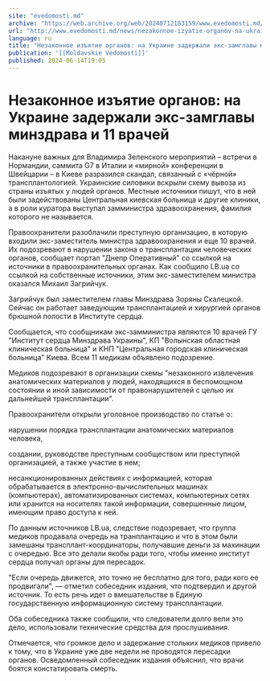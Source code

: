 ```yaml
---
site: "evedomosti.md"
archive: "https://web.archive.org/web/20240712183159/www.evedomosti.md/news/nezakonnoe-izyatie-organov-na-ukraine-zaderzhali-eks-zamglav"
url: "http://www.evedomosti.md/news/nezakonnoe-izyatie-organov-na-ukraine-zaderzhali-eks-zamglav"
language: ru
title: "Незаконное изъятие органов: на Украине задержали экс-замглавы минздрава и 11 врачей"
publication: '[[Moldavskie Vedomosti]]'
published: 2024-06-14T19:05
---
```


# Незаконное изъятие органов: на Украине задержали экс-замглавы минздрава и 11 врачей

Накануне важных для Владимира Зеленского мероприятий – встречи в Нормандии, саммита G7 в Италии и «мирной» конференции в Швейцарии – в Киеве разразился скандал, связанный с «чёрной» трансплантологией. Украинские силовики вскрыли схему вывоза из страны изъятых у людей органов. Местные источники пишут, что в ней были задействованы Центральная киевская больница и другие клиники, а в роли куратора выступал замминистра здравоохранения, фамилия которого не называется.

Правоохранители разоблачили преступную организацию, в которую входили экс-заместитель министра здравоохранения и еще 10 врачей. Их подозревают в нарушении закона о трансплантации человеческих органов, сообщает портал "Днепр Оперативный" со ссылкой на источники в правоохранительных органах. Как сообщило LB.ua со ссылкой на собственные источники, этим экс-заместителем министра оказался Михаил Загрийчук.

Загрийчук был заместителем главы Минздрава Зоряны Скалецкой. Сейчас он работает заведующим трансплантацией и хирургией органов брюшной полости в Институте сердца.

Сообщается, что сообщникам экс-замминистра являются 10 врачей ГУ "Институт сердца Минздрава Украины", КП "Волынская областная клиническая больница" и КНП "Центральная городская клиническая больница" Киева. Всем 11 медикам объявлено подозрение.

Медиков подозревают в организации схемы "незаконного извлечения анатомических материалов у людей, находящихся в беспомощном состоянии и иной зависимости от правонарушителей с целью их дальнейшей трансплантации".

Правоохранители открыли уголовное производство по статье о:

нарушении порядка трансплантации анатомических материалов человека,

создании, руководстве преступным сообществом или преступной организацией, а также участие в нем;

несанкционированных действиях с информацией, которая обрабатывается в электронно-вычислительных машинах (компьютерах), автоматизированных системах, компьютерных сетях или хранится на носителях такой информации, совершенные лицом, имеющим право доступа к ней.

По данным источников LB.ua, следствие подозревает, что группа медиков продавала очередь на транплантацию и что в этом были замешаны трансплант-координаторы, получавшие деньги за махинации с очередью. Все это делали якобы ради того, чтобы именно институт сердца получал органы для пересадок.

"Если очередь движется, это точно не бесплатно для того, ради кого ее продвигали", — отметил собеседник издания, что подтвердил и другой источник. То есть речь идет о вмешательстве в Единую государственную информационную систему трансплантации.

Оба собеседника также сообщили, что следователи долго вели это дело, использовали технические средства для прослушивания.

Отмечается, что громкое дело и задержание стольких медиков привело к тому, что в Украине уже две недели не проводятся пересадки органов. Осведомленный собеседник издания объяснил, что врачи боятся констатировать смерть.